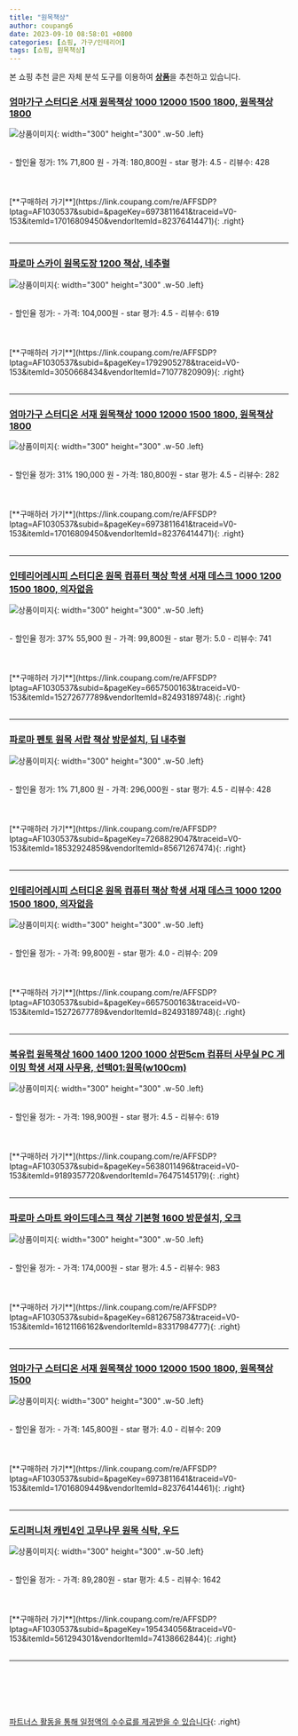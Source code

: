 ```yaml
---
title: "원목책상"
author: coupang6
date: 2023-09-10 08:58:01 +0800
categories: [쇼핑, 가구/인테리어]
tags: [쇼핑, 원목책상]
---
```


본 쇼핑 추천 글은 자체 분석 도구를 이용하여 [**상품**](https://link.coupang.com/a/bao1ui)을 추천하고 있습니다.

### [엄마가구 스터디온 서재 원목책상 1000 12000 1500 1800, 원목책상 1800](https://link.coupang.com/re/AFFSDP?lptag=AF1030537&subid=&pageKey=6973811641&traceid=V0-153&itemId=17016809450&vendorItemId=82376414471)

![상품이미지](https://thumbnail6.coupangcdn.com/thumbnails/remote/230x230ex/image/vendor_inventory/8332/427c86d783b35204513e600c6dd012bdcfa8a5aeabce28a22ce57cdfb7cd.jpg){: width="300" height="300" .w-50 .left}


<br>
- 할인율 정가: 1%  71,800   원
- 가격: 180,800원
- star 평가: 4.5
- 리뷰수: 428
<br>
<br>
<br>
<br>
[**구매하러 가기**](https://link.coupang.com/re/AFFSDP?lptag=AF1030537&subid=&pageKey=6973811641&traceid=V0-153&itemId=17016809450&vendorItemId=82376414471){: .right}
<br>
<br>

---

### [파로마 스카이 원목도장 1200 책상, 네추럴](https://link.coupang.com/re/AFFSDP?lptag=AF1030537&subid=&pageKey=1792905278&traceid=V0-153&itemId=3050668434&vendorItemId=71077820909)

![상품이미지](https://thumbnail10.coupangcdn.com/thumbnails/remote/230x230ex/image/retail/images/342354900622135-cad16cbc-bb65-4205-bb73-029c97507c5f.jpg){: width="300" height="300" .w-50 .left}


<br>
- 할인율 정가: 
- 가격: 104,000원
- star 평가: 4.5
- 리뷰수: 619
<br>
<br>
<br>
<br>
[**구매하러 가기**](https://link.coupang.com/re/AFFSDP?lptag=AF1030537&subid=&pageKey=1792905278&traceid=V0-153&itemId=3050668434&vendorItemId=71077820909){: .right}
<br>
<br>

---

### [엄마가구 스터디온 서재 원목책상 1000 12000 1500 1800, 원목책상 1800](https://link.coupang.com/re/AFFSDP?lptag=AF1030537&subid=&pageKey=6973811641&traceid=V0-153&itemId=17016809450&vendorItemId=82376414471)

![상품이미지](https://thumbnail6.coupangcdn.com/thumbnails/remote/230x230ex/image/vendor_inventory/8332/427c86d783b35204513e600c6dd012bdcfa8a5aeabce28a22ce57cdfb7cd.jpg){: width="300" height="300" .w-50 .left}


<br>
- 할인율 정가: 31%  190,000   원
- 가격: 180,800원
- star 평가: 4.5
- 리뷰수: 282
<br>
<br>
<br>
<br>
[**구매하러 가기**](https://link.coupang.com/re/AFFSDP?lptag=AF1030537&subid=&pageKey=6973811641&traceid=V0-153&itemId=17016809450&vendorItemId=82376414471){: .right}
<br>
<br>

---

### [인테리어레시피 스터디온 원목 컴퓨터 책상 학생 서재 데스크 1000 1200 1500 1800, 의자없음](https://link.coupang.com/re/AFFSDP?lptag=AF1030537&subid=&pageKey=6657500163&traceid=V0-153&itemId=15272677789&vendorItemId=82493189748)

![상품이미지](https://thumbnail8.coupangcdn.com/thumbnails/remote/230x230ex/image/vendor_inventory/6cee/4a71a80834552f200f2f443acabd372511263b4da615abb71a5e0fcb65aa.jpg){: width="300" height="300" .w-50 .left}


<br>
- 할인율 정가: 37%  55,900   원
- 가격: 99,800원
- star 평가: 5.0
- 리뷰수: 741
<br>
<br>
<br>
<br>
[**구매하러 가기**](https://link.coupang.com/re/AFFSDP?lptag=AF1030537&subid=&pageKey=6657500163&traceid=V0-153&itemId=15272677789&vendorItemId=82493189748){: .right}
<br>
<br>

---

### [파로마 펜토 원목 서랍 책상 방문설치, 딥 내추럴](https://link.coupang.com/re/AFFSDP?lptag=AF1030537&subid=&pageKey=7268829047&traceid=V0-153&itemId=18532924859&vendorItemId=85671267474)

![상품이미지](https://thumbnail10.coupangcdn.com/thumbnails/remote/230x230ex/image/rs_quotation_api/lh78cgbe/6b1eedffb86946888c8c5f86bdad47f6.jpg){: width="300" height="300" .w-50 .left}


<br>
- 할인율 정가: 1%  71,800   원
- 가격: 296,000원
- star 평가: 4.5
- 리뷰수: 428
<br>
<br>
<br>
<br>
[**구매하러 가기**](https://link.coupang.com/re/AFFSDP?lptag=AF1030537&subid=&pageKey=7268829047&traceid=V0-153&itemId=18532924859&vendorItemId=85671267474){: .right}
<br>
<br>

---

### [인테리어레시피 스터디온 원목 컴퓨터 책상 학생 서재 데스크 1000 1200 1500 1800, 의자없음](https://link.coupang.com/re/AFFSDP?lptag=AF1030537&subid=&pageKey=6657500163&traceid=V0-153&itemId=15272677789&vendorItemId=82493189748)

![상품이미지](https://thumbnail8.coupangcdn.com/thumbnails/remote/230x230ex/image/vendor_inventory/6cee/4a71a80834552f200f2f443acabd372511263b4da615abb71a5e0fcb65aa.jpg){: width="300" height="300" .w-50 .left}


<br>
- 할인율 정가: 
- 가격: 99,800원
- star 평가: 4.0
- 리뷰수: 209
<br>
<br>
<br>
<br>
[**구매하러 가기**](https://link.coupang.com/re/AFFSDP?lptag=AF1030537&subid=&pageKey=6657500163&traceid=V0-153&itemId=15272677789&vendorItemId=82493189748){: .right}
<br>
<br>

---

### [북유럽 원목책상 1600 1400 1200 1000 상판5cm 컴퓨터 사무실 PC 게이밍 학생 서재 사무용, 선택01:원목(w100cm)](https://link.coupang.com/re/AFFSDP?lptag=AF1030537&subid=&pageKey=5638011496&traceid=V0-153&itemId=9189357720&vendorItemId=76475145179)

![상품이미지](https://thumbnail6.coupangcdn.com/thumbnails/remote/230x230ex/image/vendor_inventory/8279/c21d851fc79ad99e49736e3ff3320689077709eb2fccfcfb623f71b19353.jpg){: width="300" height="300" .w-50 .left}


<br>
- 할인율 정가: 
- 가격: 198,900원
- star 평가: 4.5
- 리뷰수: 619
<br>
<br>
<br>
<br>
[**구매하러 가기**](https://link.coupang.com/re/AFFSDP?lptag=AF1030537&subid=&pageKey=5638011496&traceid=V0-153&itemId=9189357720&vendorItemId=76475145179){: .right}
<br>
<br>

---

### [파로마 스마트 와이드데스크 책상 기본형 1600 방문설치, 오크](https://link.coupang.com/re/AFFSDP?lptag=AF1030537&subid=&pageKey=6812675873&traceid=V0-153&itemId=16121166162&vendorItemId=83317984777)

![상품이미지](https://thumbnail8.coupangcdn.com/thumbnails/remote/230x230ex/image/rs_quotation_api/bfxdvj2u/018fbb782d6b477891f1a033da95406c.jpg){: width="300" height="300" .w-50 .left}


<br>
- 할인율 정가: 
- 가격: 174,000원
- star 평가: 4.5
- 리뷰수: 983
<br>
<br>
<br>
<br>
[**구매하러 가기**](https://link.coupang.com/re/AFFSDP?lptag=AF1030537&subid=&pageKey=6812675873&traceid=V0-153&itemId=16121166162&vendorItemId=83317984777){: .right}
<br>
<br>

---

### [엄마가구 스터디온 서재 원목책상 1000 12000 1500 1800, 원목책상 1500](https://link.coupang.com/re/AFFSDP?lptag=AF1030537&subid=&pageKey=6973811641&traceid=V0-153&itemId=17016809449&vendorItemId=82376414461)

![상품이미지](https://thumbnail7.coupangcdn.com/thumbnails/remote/230x230ex/image/vendor_inventory/2e93/3081a21bb9264f1d687d8bc6844fbf471f8ebd75750dc50f780b4ebc9349.jpg){: width="300" height="300" .w-50 .left}


<br>
- 할인율 정가: 
- 가격: 145,800원
- star 평가: 4.0
- 리뷰수: 209
<br>
<br>
<br>
<br>
[**구매하러 가기**](https://link.coupang.com/re/AFFSDP?lptag=AF1030537&subid=&pageKey=6973811641&traceid=V0-153&itemId=17016809449&vendorItemId=82376414461){: .right}
<br>
<br>

---

### [도리퍼니처 캐빈4인 고무나무 원목 식탁, 우드](https://link.coupang.com/re/AFFSDP?lptag=AF1030537&subid=&pageKey=195434056&traceid=V0-153&itemId=561294301&vendorItemId=74138662844)

![상품이미지](https://thumbnail6.coupangcdn.com/thumbnails/remote/230x230ex/image/rs_quotation_api/7ji9mmqn/21deff65f517456d9e98481d332cdb98.jpg){: width="300" height="300" .w-50 .left}


<br>
- 할인율 정가: 
- 가격: 89,280원
- star 평가: 4.5
- 리뷰수: 1642
<br>
<br>
<br>
<br>
[**구매하러 가기**](https://link.coupang.com/re/AFFSDP?lptag=AF1030537&subid=&pageKey=195434056&traceid=V0-153&itemId=561294301&vendorItemId=74138662844){: .right}
<br>
<br>

---
<br><br><br><br><br> [파트너스 활동을 통해 일정액의 수수료를 제공받을 수 있습니다](https://link.coupang.com/a/bao1ui){: .right}